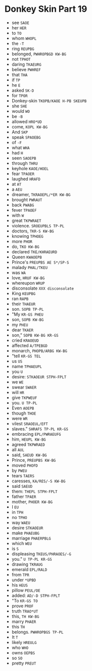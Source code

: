 # Donkey Skin Part 19

* see `SAOE`
* her `HER`
* to `TO`
* whom `WHOPL`
* the `-T`
* ring `REUPBG`
* belonged, `PWHROPBGD KW-BG`
* not `TPHOT`
* daring `TKAEURG`
* believe `PWHREF`
* that `THA`
* if `TP`
* he `E`
* asked `SK-D`
* for `TPOR`
* Donkey-skin `TKOPB/KAOE H-PB SKEUPB`
* she `SHE`
* would `WO`
* be `-B`
* allowed `HRO*UD`
* come, `KOPL KW-BG`
* And `SKP`
* speak `SPAOEBG`
* of `-F`
* what `WHA`
* had `H`
* seen `SAOEPB`
* through `THRU`
* keyhole `KAOE/HOEL`
* fear `TPAOER`
* laughed `HRAFD`
* at `AT`
* a `AEU`
* dreamer, `TKRAOEPL/*ER KW-BG`
* brought `PWRAUT`
* back `PWABG`
* fever `TPAOEF`
* with `W`
* great `TKPWRAET`
* violence. `SROEUPBLS TP-PL`
* doctors, `TKR-S KW-BG`
* knowing `TPHOEG`
* more `PHOR`
* do, `TKO KW-BG`
* declared `TKE/KHRAEURD`
* Queen `KWAOEPB`
* Prince's `PREUPBS AE S*/SP-S`
* malady `PHAL/TKEU`
* was `WA`
* love, `HRUF KW-BG`
* whereupon `WRUP`
* disconsolate `XXX disconsolate`
* King `KEUPBG`
* ran `RAPB`
* their `THAEUR`
* son. `SOPB TP-PL`
* "My `KR-GS PHEU`
* son, `SOPB KW-BG`
* my `PHEU`
* dear `TKAER`
* son," `SOPB KW-BG KR-GS`
* cried `KRAOEUD`
* affected `A/TPEBGD`
* monarch, `PHOPB/ARBG KW-BG`
* "tell `KR-GS TEL`
* us `US`
* name `TPHAEUPL`
* you `U`
* desire: `STKAOEUR STPH-FPLT`
* we `WE`
* swear `SWAER`
* will `HR`
* give `TKPWEUF`
* you. `U TP-PL`
* Even `AOEPB`
* though `THOE`
* were `WR`
* vilest `SRAOEUL/EFT`
* slaves." `SHRAFS TP-PL KR-GS`
* embracing `EPL/PWRAEUFG`
* him, `HEUPL KW-BG`
* agreed `TKPWRAED`
* all `AUL`
* said, `SAEUD KW-BG`
* Prince, `PREUPBS KW-BG`
* moved `PHOFD`
* by `PWEU`
* tears `TAERS`
* caresses, `KA/RES/-S KW-BG`
* said `SAEUD`
* them: `THEPL STPH-FPLT`
* father `TPAER`
* mother, `PHOER KW-BG`
* I `EU`
* in `TPH`
* no `TPHO`
* way `WAEU`
* desire `STKAOEUR`
* make `PHAEUBG`
* marriage `PHAERPBLG`
* which `WEU`
* is `S`
* displeasing `TKEUS/PHRAOES/-G`
* you." `U TP-PL KR-GS`
* drawing `TKRAUG`
* emerald `EPL/RALD`
* from `TPR`
* under `*UPBD`
* his `HEUS`
* pillow `PEUL/OE`
* added: `AD/-D STPH-FPLT`
* "To `KR-GS TO`
* prove `PROF`
* truth `TRAO*UT`
* this, `TH KW-BG`
* marry `PHAER`
* this `TH`
* belongs. `PWHROPBGS TP-PL`
* It `T`
* likely `HREULG`
* who `WHO`
* owns `OEPBS`
* so `SO`
* pretty `PREUT`
